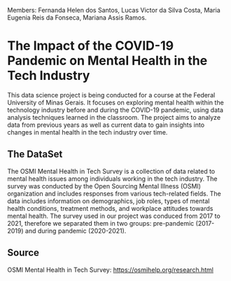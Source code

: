 Members: Fernanda Helen dos Santos, Lucas Victor da Silva Costa, Maria Eugenia Reis da Fonseca, Mariana Assis Ramos.
# The Impact of the COVID-19 Pandemic on Mental Health in the Tech  Industry

This data science project is being conducted for a course at the Federal University of Minas Gerais. It focuses on exploring mental health within the technology industry before and during the COVID-19 pandemic, using data analysis techniques learned in the classroom. The project aims to analyze data from previous years as well as current data to gain insights into changes in mental health in the tech industry over time. 

## The DataSet

The OSMI Mental Health in Tech Survey is a collection of data related to mental health issues among individuals working in the tech industry. The survey was conducted by the Open Sourcing Mental Illness (OSMI) organization and includes responses from various tech-related fields. The data includes information on demographics, job roles, types of mental health conditions, treatment methods, and workplace attitudes towards mental health. The survey used in our project was conduced from 2017 to 2021, therefore we separated them in two groups: pre-pandemic (2017-2019) and during pandemic (2020-2021).

## Source

OSMI Mental Health in Tech Survey: https://osmihelp.org/research.html

